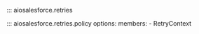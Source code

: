 ::: aiosalesforce.retries

::: aiosalesforce.retries.policy
    options:
        members:
        - RetryContext
